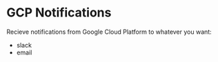 # GCP Notifications

Recieve notifications from Google Cloud Platform to whatever you want:

* slack
* email
